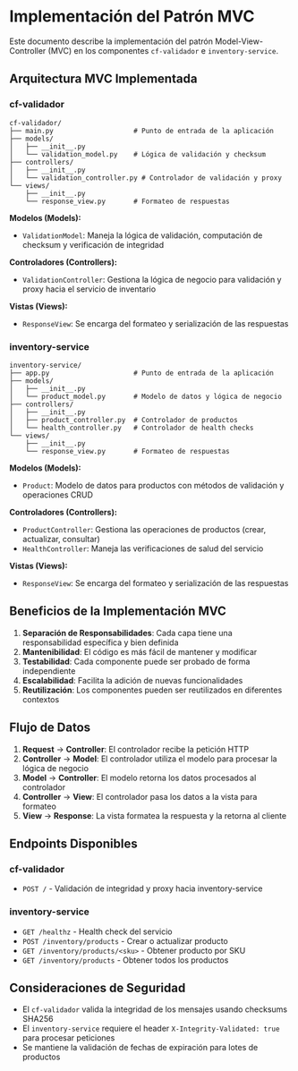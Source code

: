 # Implementación del Patrón MVC

Este documento describe la implementación del patrón Model-View-Controller (MVC) en los componentes `cf-validador` e `inventory-service`.

## Arquitectura MVC Implementada

### cf-validador

```
cf-validador/
├── main.py                    # Punto de entrada de la aplicación
├── models/
│   ├── __init__.py
│   └── validation_model.py    # Lógica de validación y checksum
├── controllers/
│   ├── __init__.py
│   └── validation_controller.py # Controlador de validación y proxy
└── views/
    ├── __init__.py
    └── response_view.py       # Formateo de respuestas
```

**Modelos (Models):**
- `ValidationModel`: Maneja la lógica de validación, computación de checksum y verificación de integridad

**Controladores (Controllers):**
- `ValidationController`: Gestiona la lógica de negocio para validación y proxy hacia el servicio de inventario

**Vistas (Views):**
- `ResponseView`: Se encarga del formateo y serialización de las respuestas

### inventory-service

```
inventory-service/
├── app.py                     # Punto de entrada de la aplicación
├── models/
│   ├── __init__.py
│   └── product_model.py       # Modelo de datos y lógica de negocio
├── controllers/
│   ├── __init__.py
│   ├── product_controller.py  # Controlador de productos
│   └── health_controller.py   # Controlador de health checks
└── views/
    ├── __init__.py
    └── response_view.py       # Formateo de respuestas
```

**Modelos (Models):**
- `Product`: Modelo de datos para productos con métodos de validación y operaciones CRUD

**Controladores (Controllers):**
- `ProductController`: Gestiona las operaciones de productos (crear, actualizar, consultar)
- `HealthController`: Maneja las verificaciones de salud del servicio

**Vistas (Views):**
- `ResponseView`: Se encarga del formateo y serialización de las respuestas

## Beneficios de la Implementación MVC

1. **Separación de Responsabilidades**: Cada capa tiene una responsabilidad específica y bien definida
2. **Mantenibilidad**: El código es más fácil de mantener y modificar
3. **Testabilidad**: Cada componente puede ser probado de forma independiente
4. **Escalabilidad**: Facilita la adición de nuevas funcionalidades
5. **Reutilización**: Los componentes pueden ser reutilizados en diferentes contextos

## Flujo de Datos

1. **Request** → **Controller**: El controlador recibe la petición HTTP
2. **Controller** → **Model**: El controlador utiliza el modelo para procesar la lógica de negocio
3. **Model** → **Controller**: El modelo retorna los datos procesados al controlador
4. **Controller** → **View**: El controlador pasa los datos a la vista para formateo
5. **View** → **Response**: La vista formatea la respuesta y la retorna al cliente

## Endpoints Disponibles

### cf-validador
- `POST /` - Validación de integridad y proxy hacia inventory-service

### inventory-service
- `GET /healthz` - Health check del servicio
- `POST /inventory/products` - Crear o actualizar producto
- `GET /inventory/products/<sku>` - Obtener producto por SKU
- `GET /inventory/products` - Obtener todos los productos

## Consideraciones de Seguridad

- El `cf-validador` valida la integridad de los mensajes usando checksums SHA256
- El `inventory-service` requiere el header `X-Integrity-Validated: true` para procesar peticiones
- Se mantiene la validación de fechas de expiración para lotes de productos
